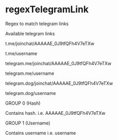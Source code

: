 # regexTelegramLink
Regex to match telegram links

Available telegram links

t.me/joinchat/AAAAAE_0J9tfQFh4V7eTXw

t.me/username

telegram.me/joinchat/AAAAAE_0J9tfQFh4V7eTXw

telegram.me/username

telegram.dog/joinchat/AAAAAE_0J9tfQFh4V7eTXw

telegram.dog/username

GROUP 0 (Hash)

Contains hash. i.e. AAAAAE_0J9tfQFh4V7eTXw

GROUP 1 (Username)

Contains username i.e. username
